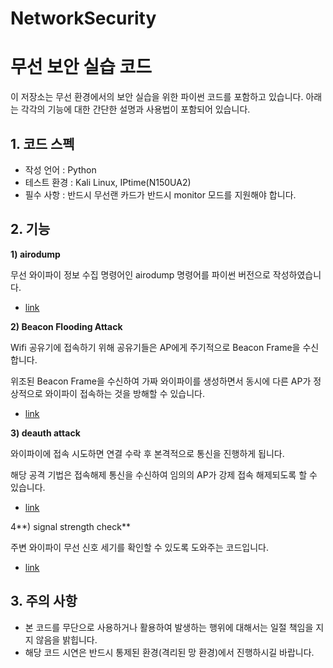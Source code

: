 # NetworkSecurity

# 무선 보안 실습 코드

이 저장소는 무선 환경에서의 보안 실습을 위한 파이썬 코드를 포함하고 있습니다. 아래는 각각의 기능에 대한 간단한 설명과 사용법이 포함되어 있습니다.

## 1. 코드 스펙

- 작성 언어 : Python
- 테스트 환경 : Kali Linux, IPtime(N150UA2)
- 필수 사항 : 반드시 무선랜 카드가 반드시 monitor 모드를 지원해야 합니다.

## 2. 기능

**1) airodump**

무선 와이파이 정보 수집 명령어인 airodump 명령어를 파이썬 버전으로 작성하였습니다.

- [link](https://github.com/kimseongwoo61/NetworkSecurity/blob/main/airodump-main/airodump-main/README.md)

**2) Beacon Flooding Attack**

Wifi 공유기에 접속하기 위해 공유기들은 AP에게 주기적으로 Beacon Frame을 수신합니다.

위조된 Beacon Frame을 수신하여 가짜 와이파이를 생성하면서 동시에 다른 AP가 정상적으로 와이파이 접속하는 것을 방해할 수 있습니다.

- [link](https://github.com/kimseongwoo61/NetworkSecurity/tree/main/beacon-flood-main/beacon-flood-main)

**3) deauth attack**

와이파이에 접속 시도하면 연결 수락 후 본격적으로 통신을 진행하게 됩니다.

해당 공격 기법은 접속해제 통신을 수신하여 임의의 AP가 강제 접속 해제되도록 할 수 있습니다.

- [link](https://github.com/kimseongwoo61/NetworkSecurity/tree/main/deauth-attack-main/deauth-attack-main)

4**) signal strength check**

주변 와이파이 무선 신호 세기를 확인할 수 있도록 도와주는 코드입니다.

- [link](https://github.com/kimseongwoo61/NetworkSecurity/tree/main/signal-strength-main/signal-strength-main)

## 3. 주의 사항

- 본 코드를 무단으로 사용하거나 활용하여 발생하는 행위에 대해서는 일절 책임을 지지 않음을 밝힙니다.
- 해당 코드 시연은 반드시 통제된 환경(격리된 망 환경)에서 진행하시길 바랍니다.
